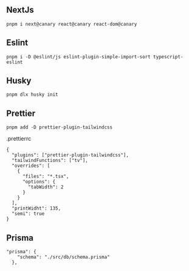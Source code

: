 ## NextJs

```
pnpm i next@canary react@canary react-dom@canary
```

## Eslint

```
pnpm i -D @eslint/js eslint-plugin-simple-import-sort typescript-eslint

```

## Husky

```
pnpm dlx husky init
```

## Prettier
```
pnpm add -D prettier-plugin-tailwindcss 
```
.prettierrc
```
{
  "plugins": ["prettier-plugin-tailwindcss"],
  "tailwindFunctions": ["tv"],
  "overrides": [
    {
      "files": "*.tsx",
      "options": {
        "tabWidth": 2
      }
    }
  ],
  "printWidht": 135,
  "semi": true
}
```

## Prisma 
```
"prisma": {
    "schema": "./src/db/schema.prisma"
  },
```
